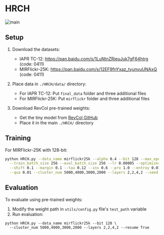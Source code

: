 # HRCH
![main](https://github.com/user-attachments/assets/e39edbaf-852b-45e5-8afe-3fedb07efee1)

## Setup

1. Download the datasets:
   - IAPR TC-12: https://pan.baidu.com/s/1LuNtnZRieuJuk7gF64htrg (code: 0411)
   - MIRFlickr-25K: https://pan.baidu.com/s/12EF9fnYxaz_tyunvuUNAxQ (code: 0411)

2. Place data in `./HRCH/data/` directory:
   - For IAPR TC-12: Put `final_data` folder and three additional files
   - For MIRFlickr-25K: Put `mirflickr` folder and three additional files

3. Download RevCol pre-trained weights:
   - Get the tiny model from [RevCol GitHub](https://github.com/megvii-research/RevCol)
   - Place it in the main `./HRCH/` directory

## Training

For MIRFlickr-25K with 128-bit:

```bash
python HRCH.py --data_name mirflickr25k --alpha 0.4 --bit 128 --max_epochs 15 \
  --train_batch_size 256 --eval_batch_size 256 --lr 0.00005 --optimizer Adam \
  --shift 0.1 --margin 0.1 --tau 0.12 --ins 0.6 --pro 1.0 --entroy 0.01 \
  --qua 0.01 --cluster_num 5000,4000,3000,2000 --layers 2,2,4,2 --seed 123 --ld 1
```

## Evaluation

To evaluate using pre-trained weights:

1. Modify the weight path in `utils/config.py` file's `test_path` variable
2. Run evaluation:

```
python HRCH.py --data_name mirflickr25k --bit 128 \
  --cluster_num 5000,4000,3000,2000 --layers 2,2,4,2 --resume True
```

